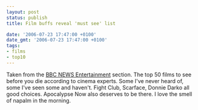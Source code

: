 ```yaml
---
layout: post
status: publish
title: Film buffs reveal 'must see' list

date: '2006-07-23 17:47:00 +0100'
date_gmt: '2006-07-23 17:47:00 +0100'
tags:
- films
- top10
---
```

Taken from the <a href="http://news.bbc.co.uk/1/hi/entertainment/5207756.stm#films" target="_blank">BBC NEWS Entertainment</a> section. The top 50 films to see before you die according to cinema experts.
Some I've never heard of, some I've seen some and haven't. Fight Club, Scarface, Donnie Darko all good choices. Apocalypse Now also deserves to be there.
I love the smell of napalm in the morning.
